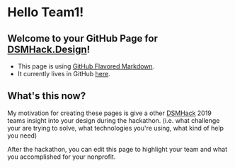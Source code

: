 # Hello Team1! 

## Welcome to your GitHub Page for [DSMHack.Design](http://dsmhack.design)! 
- This page is using [GitHub Flavored Markdown](https://guides.github.com/features/mastering-markdown/).
- It currently lives in GitHub [here](https://github.com/DavidHansen-0x454d43/2019-ghp-team-01).

## What's this now?

My motivation for creating these pages is give a other [DSMHack](http://dsmhack.org) 2019 teams insight into your design during the hackathon. (i.e. what challenge your are trying to solve, what technologies you're using, what kind of help you need) 

After the hackathon, you can edit this page to highlight your team and what you accomplished for your nonprofit. 


